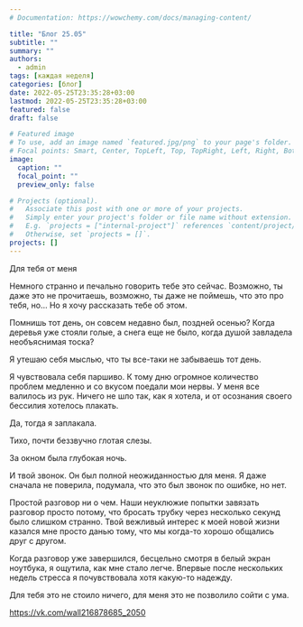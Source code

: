 ```yaml
---
# Documentation: https://wowchemy.com/docs/managing-content/

title: "Блог 25.05"
subtitle: ""
summary: ""
authors:
  - admin
tags: [каждая неделя]
categories: [блог]
date: 2022-05-25T23:35:28+03:00
lastmod: 2022-05-25T23:35:28+03:00
featured: false
draft: false

# Featured image
# To use, add an image named `featured.jpg/png` to your page's folder.
# Focal points: Smart, Center, TopLeft, Top, TopRight, Left, Right, BottomLeft, Bottom, BottomRight.
image:
  caption: ""
  focal_point: ""
  preview_only: false

# Projects (optional).
#   Associate this post with one or more of your projects.
#   Simply enter your project's folder or file name without extension.
#   E.g. `projects = ["internal-project"]` references `content/project/deep-learning/index.md`.
#   Otherwise, set `projects = []`.
projects: []
---
```

Для тебя от меня

Немного странно и печально говорить тебе это сейчас. Возможно, ты даже это не прочитаешь, возможно, ты даже не поймешь, что это про тебя, но… Но я хочу рассказать тебе об этом.

Помнишь тот день, он совсем недавно был, поздней осенью? Когда деревья уже стояли голые, а снега еще не было, когда душой завладела необъяснимая тоска?

Я утешаю себя мыслью, что ты все-таки не забываешь тот день.

Я чувствовала себя паршиво. К тому дню огромное количество проблем медленно и со вкусом поедали мои нервы. У меня все валилось из рук. Ничего не шло так, как я хотела, и от осознания своего бессилия хотелось плакать.

Да, тогда я заплакала.

Тихо, почти беззвучно глотая слезы.

За окном была глубокая ночь.

И твой звонок. Он был полной неожиданностью для меня. Я даже сначала не поверила, подумала, что это был звонок по ошибке, но нет.

Простой разговор ни о чем. Наши неуклюжие попытки завязать разговор просто потому, что бросать трубку через несколько секунд было слишком странно. Твой вежливый интерес к моей новой жизни казался мне просто данью тому, что мы когда-то хорошо общались друг с другом.

Когда разговор уже завершился, бесцельно смотря в белый экран ноутбука, я ощутила, как мне стало легче. Впервые после нескольких недель стресса я почувствовала хотя какую-то надежду.

Для тебя это не стоило ничего, для меня это не позволило сойти с ума.

https://vk.com/wall216878685_2050

